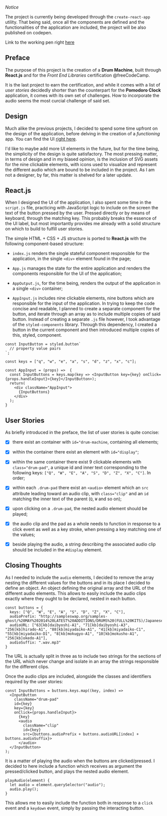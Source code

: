 _Notice_

The project is currently being developed through the `create-react-app` utility. That being said, once all the components are defined and the functionalities of the application are included, the project will be also published on codepen.

Link to the working pen right [here](https://codepen.io/borntofrappe/full/BPOWxo/)

## Preface

The purpose of this project is the creation of a **Drum Machine**, built through **React.js** and for the _Front End Libraries_ certification @freeCodeCamp.

It is the last project to earn the certification, and while it comes with a list of _user stories_ decidedly shorter than the counterpart for the **Pomodoro Clock** application, it comes with its own set of challenges. How to incorporate the audio seems the most curcial challenge of said set. 

## Design

Much alike the previous projects, I decided to spend some time upfront on the design of the application, before delving in the creation of a _functioning_ app. You can find the UI [right here](https://codepen.io/borntofrappe/pen/wxxrRX). 

I'd like to maybe add more UI elements in the future, but for the time being, the simplicity of the design is quite satisfactory. The most pressing matter, in terms of design and in my biased opinion, is the inclusion of SVG assets for the nine clickable elements, with icons used to visualize and represent the different audio which are bound to be included in the project. As I am not a designer, by far, this matter is shelved for a later update.

## React.js

When I designed the UI of the application, I also spent some time in the `script.js` file, practicing with JavaScript logic to include on the screen the text of the button pressed by the user. Pressed directly or by means of keyboard, through the matching key. This probably breaks the essence of the UI label, but most importantly provides me already with a solid structure on which to build to fulfill user stories.

The simple HTML + CSS + JS structure is ported to **React.js** with the following component-based structure:

- `index.js` renders the single stateful component responsible for the application, in the single `<div>` element found in the page;

- `App.js` manages the state for the entire application and renders the components responsible for the UI of the application;

- `AppOutput.js`, for the time being, renders the output of the application in a single `<div>` container;

- `AppInput.js` includes nine clickable elements, nine buttons which are responsible for the input of the application. In trying to keep the code concise and readable, I planned to create a separate component for the button, and iterate through an array as to include multiple copies of said button. Instead of creating a separate `.js` file however, I took advantage of the `styled-components` library. Through this dependency, I created a button in the current component and then introduced multiple copies of this, styled, component.


```JSX
const InputButton = styled.button`
  // property value pairs
`;

const keys = ["q", "w", "e", "a", "s", "d", "z", "x", "c"];

const AppInput = (props) =>  {
  const InputButtons = keys.map(key => <InputButton key={key} onClick={props.handleInput}>{key}</InputButton>);
  return(
    <div className="AppInput">
      {InputButtons}
    </div>
  );
}
```

## User Stories

As briefly introduced in the preface, the list of user stories is quite concise:

- [x] there exist an container with `id="drum-machine`, containing all elements;

- [x] within the container there exist an element with `id="display"`;

- [x] within the same container there exist 9 clickable elements with `class="drum-pad"`, a unique id and inner text corresponding to the following keys: `["Q", "W", "E", "A", "S", "D", "Z", "X", "C"]`. In order;

- [x] within each `.drum-pad` there exist an `<audio>` element which an `src` attribute leading toward an audio clip, with `class="clip"` and an `id` matching the inner text of the parent (`Q`, `W` and so on);

- [x] upon clicking on a `.drum-pad`, the nested audio element should be played;

- [x] the audio clip and the pad as a whole needs to function in response to a click event as well as a key stroke, when pressing a key matching one of the values;

- [x] beside playing the audio, a string describing the associated audio clip should be included in the `#display` element.

## Closing Thoughts

As I needed to include the `audio` elements, I decided to remove the array nesting the different values for the buttons and in its place I decided to define an object. An object defining the original array and the URL of the different audio elements. This allows to easily include the audio clips exactly where they ought to be declared, nested in each button.

```JSX
const buttons = {
  keys: ["Q", "W", "E", "A", "S", "D", "Z", "X", "C"],
  audioPrefix: "http://sampleswap.org/samples-ghost/%20MAY%202014%20LATEST%20ADDITIONS/DRUMS%20(FULL%20KITS)/Japanese%20Drums/",
  audioURL: ["63[kb]daibyoshi-A1", "71[kb]daibyoshi-A3", "256[kb]hirado-A1", "88[kb]miyadaiko-A1", "41[kb]miyadaiko-C1", "55[kb]miyadaiko-D1", "8[kb]mokugyo-A1", "10[kb]mokusho-A1", "256[kb]okedo-A1"],
  audioSuffix: ".wav.mp3"
}
```

The URL is actually split in three as to include two strings for the sections of the URL which never change and isolate in an array the strings responsible for the different clips.

Once the audio clips are included, alongside the classes and identifiers required by the user stories:

```JSX
const InputButtons = buttons.keys.map((key, index) => 
  <InputButton 
    className="drum-pad"
    id={key}
    key={key} 
    onClick={props.handleInput}>
      {key}
      <audio 
        className="clip"
        id={key}
        src={buttons.audioPrefix + buttons.audioURL[index] + buttons.audioSuffix}>
      </audio>
  </InputButton>
);
```

It is a matter of playing the audio when the buttons are clicked/pressed. I decided to here include a function which receives as argument the pressed/clicked button, and plays the nested audio element.

```JSX
playAudio(element) {
  let audio = element.querySelector("audio");
  audio.play();
}
```

This allows me to easily include the function both in response to a `click` event and a `keydown` event, simply by passing the interacting button.